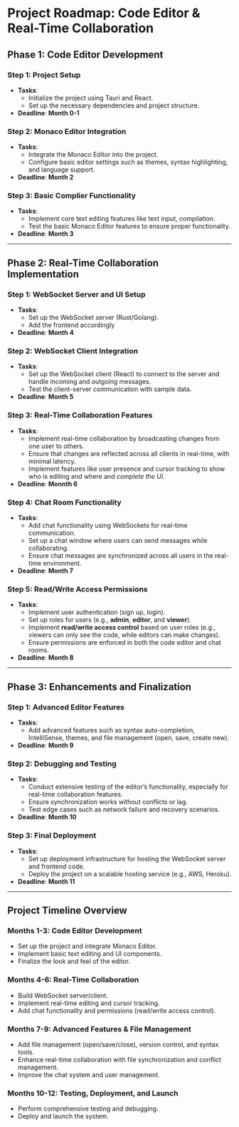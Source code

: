 # Project Roadmap: Code Editor & Real-Time Collaboration

## **Phase 1: Code Editor Development**

### **Step 1: Project Setup**
- **Tasks**:
  - Initialize the project using Tauri and React.
  - Set up the necessary dependencies and project structure.
- **Deadline**: **Month 0-1**

### **Step 2: Monaco Editor Integration**
- **Tasks**:
  - Integrate the Monaco Editor into the project.
  - Configure basic editor settings such as themes, syntax highlighting, and language support.
- **Deadline**: **Month 2**

### **Step 3: Basic Complier Functionality**
- **Tasks**:
  - Implement core text editing features like text input, compilation.
  - Test the basic Monaco Editor features to ensure proper functionality.
- **Deadline**: **Month 3**

---

## **Phase 2: Real-Time Collaboration Implementation**

### **Step 1: WebSocket Server and UI Setup**
- **Tasks**:
  - Set up the WebSocket server (Rust/Golang).
  - Add the frontend accordingly
- **Deadline**: **Month 4**

### **Step 2: WebSocket Client Integration**
- **Tasks**:
  - Set up the WebSocket client (React) to connect to the server and handle incoming and outgoing messages.
  - Test the client-server communication with sample data.
- **Deadline**: **Month 5**

### **Step 3: Real-Time Collaboration Features**
- **Tasks**:
  - Implement real-time collaboration by broadcasting changes from one user to others.
  - Ensure that changes are reflected across all clients in real-time, with minimal latency.
  - Implement features like user presence and cursor tracking to show who is editing and where and *complete the UI*.
- **Deadline**: **Monnth 6**

### **Step 4: Chat Room Functionality**
- **Tasks**:
  - Add chat functionality using WebSockets for real-time communication.
  - Set up a chat window where users can send messages while collaborating.
  - Ensure chat messages are synchronized across all users in the real-time environment.
- **Deadline**: **Month 7**

### **Step 5: Read/Write Access Permissions**
- **Tasks**:
  - Implement user authentication (sign up, login).
  - Set up roles for users (e.g., **admin**, **editor**, and **viewer**).
  - Implement **read/write access control** based on user roles (e.g., viewers can only see the code, while editors can make changes).
  - Ensure permissions are enforced in both the code editor and chat rooms.
- **Deadline**: **Month 8**

---

## **Phase 3: Enhancements and Finalization**

### **Step 1: Advanced Editor Features**
- **Tasks**:
  - Add advanced features such as syntax auto-completion, IntelliSense, themes, and file management (open, save, create new).
- **Deadline**: **Month 9**

### **Step 2: Debugging and Testing**
- **Tasks**:
  - Conduct extensive testing of the editor’s functionality, especially for real-time collaboration features.
  - Ensure synchronization works without conflicts or lag.
  - Test edge cases such as network failure and recovery scenarios.
- **Deadline**: **Month 10**

### **Step 3: Final Deployment**
- **Tasks**:
  - Set up deployment infrastructure for hosting the WebSocket server and frontend code.
  - Deploy the project on a scalable hosting service (e.g., AWS, Heroku).
- **Deadline**: **Month 11**

---

## **Project Timeline Overview**

### **Months 1-3: Code Editor Development**
- Set up the project and integrate Monaco Editor.
- Implement basic text editing and UI components.
- Finalize the look and feel of the editor.

### **Months 4-6: Real-Time Collaboration**
- Build WebSocket server/client.
- Implement real-time editing and cursor tracking.
- Add chat functionality and permissions (read/write access control).

### **Months 7-9: Advanced Features & File Management**
- Add file management (open/save/close), version control, and syntax tools.
- Enhance real-time collaboration with file synchronization and conflict management.
- Improve the chat system and user management.

### **Months 10-12: Testing, Deployment, and Launch**
- Perform comprehensive testing and debugging.
- Deploy and launch the system.
